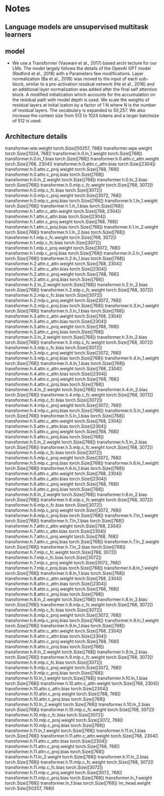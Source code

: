 # Notes

## Language models are unsupervised multitask learners


## model

-  We use a Transformer (Vaswani et al., 2017) based archi
tecture for our LMs. The model largely follows the details
 of the OpenAI GPT model (Radford et al., 2018) with a
 Parameters
 few modifications. Layer normalization (Ba et al., 2016)
 was moved to the input of each sub-block, similar to a
 pre-activation residual network (He et al., 2016) and an
 additional layer normalization was added after the final self
attention block. A modified initialization which accounts
 for the accumulation on the residual path with model depth
 is used. We scale the weights of residual layers at initial
ization by a factor of 1 N where N is the number of
 residual layers. The vocabulary is expanded to 50,257. We
 also increase the context size from 512 to 1024 tokens and
 a larger batchsize of 512 is used.

## Architecture details

transformer.wte.weight torch.Size([50257, 768])
transformer.wpe.weight torch.Size([1024, 768])
transformer.h.0.ln_1.weight torch.Size([768])
transformer.h.0.ln_1.bias torch.Size([768])
transformer.h.0.attn.c_attn.weight torch.Size([768, 2304])
transformer.h.0.attn.c_attn.bias torch.Size([2304])
transformer.h.0.attn.c_proj.weight torch.Size([768, 768])
transformer.h.0.attn.c_proj.bias torch.Size([768])
transformer.h.0.ln_2.weight torch.Size([768])
transformer.h.0.ln_2.bias torch.Size([768])
transformer.h.0.mlp.c_fc.weight torch.Size([768, 3072])
transformer.h.0.mlp.c_fc.bias torch.Size([3072])
transformer.h.0.mlp.c_proj.weight torch.Size([3072, 768])
transformer.h.0.mlp.c_proj.bias torch.Size([768])
transformer.h.1.ln_1.weight torch.Size([768])
transformer.h.1.ln_1.bias torch.Size([768])
transformer.h.1.attn.c_attn.weight torch.Size([768, 2304])
transformer.h.1.attn.c_attn.bias torch.Size([2304])
transformer.h.1.attn.c_proj.weight torch.Size([768, 768])
transformer.h.1.attn.c_proj.bias torch.Size([768])
transformer.h.1.ln_2.weight torch.Size([768])
transformer.h.1.ln_2.bias torch.Size([768])
transformer.h.1.mlp.c_fc.weight torch.Size([768, 3072])
transformer.h.1.mlp.c_fc.bias torch.Size([3072])
transformer.h.1.mlp.c_proj.weight torch.Size([3072, 768])
transformer.h.1.mlp.c_proj.bias torch.Size([768])
transformer.h.2.ln_1.weight torch.Size([768])
transformer.h.2.ln_1.bias torch.Size([768])
transformer.h.2.attn.c_attn.weight torch.Size([768, 2304])
transformer.h.2.attn.c_attn.bias torch.Size([2304])
transformer.h.2.attn.c_proj.weight torch.Size([768, 768])
transformer.h.2.attn.c_proj.bias torch.Size([768])
transformer.h.2.ln_2.weight torch.Size([768])
transformer.h.2.ln_2.bias torch.Size([768])
transformer.h.2.mlp.c_fc.weight torch.Size([768, 3072])
transformer.h.2.mlp.c_fc.bias torch.Size([3072])
transformer.h.2.mlp.c_proj.weight torch.Size([3072, 768])
transformer.h.2.mlp.c_proj.bias torch.Size([768])
transformer.h.3.ln_1.weight torch.Size([768])
transformer.h.3.ln_1.bias torch.Size([768])
transformer.h.3.attn.c_attn.weight torch.Size([768, 2304])
transformer.h.3.attn.c_attn.bias torch.Size([2304])
transformer.h.3.attn.c_proj.weight torch.Size([768, 768])
transformer.h.3.attn.c_proj.bias torch.Size([768])
transformer.h.3.ln_2.weight torch.Size([768])
transformer.h.3.ln_2.bias torch.Size([768])
transformer.h.3.mlp.c_fc.weight torch.Size([768, 3072])
transformer.h.3.mlp.c_fc.bias torch.Size([3072])
transformer.h.3.mlp.c_proj.weight torch.Size([3072, 768])
transformer.h.3.mlp.c_proj.bias torch.Size([768])
transformer.h.4.ln_1.weight torch.Size([768])
transformer.h.4.ln_1.bias torch.Size([768])
transformer.h.4.attn.c_attn.weight torch.Size([768, 2304])
transformer.h.4.attn.c_attn.bias torch.Size([2304])
transformer.h.4.attn.c_proj.weight torch.Size([768, 768])
transformer.h.4.attn.c_proj.bias torch.Size([768])
transformer.h.4.ln_2.weight torch.Size([768])
transformer.h.4.ln_2.bias torch.Size([768])
transformer.h.4.mlp.c_fc.weight torch.Size([768, 3072])
transformer.h.4.mlp.c_fc.bias torch.Size([3072])
transformer.h.4.mlp.c_proj.weight torch.Size([3072, 768])
transformer.h.4.mlp.c_proj.bias torch.Size([768])
transformer.h.5.ln_1.weight torch.Size([768])
transformer.h.5.ln_1.bias torch.Size([768])
transformer.h.5.attn.c_attn.weight torch.Size([768, 2304])
transformer.h.5.attn.c_attn.bias torch.Size([2304])
transformer.h.5.attn.c_proj.weight torch.Size([768, 768])
transformer.h.5.attn.c_proj.bias torch.Size([768])
transformer.h.5.ln_2.weight torch.Size([768])
transformer.h.5.ln_2.bias torch.Size([768])
transformer.h.5.mlp.c_fc.weight torch.Size([768, 3072])
transformer.h.5.mlp.c_fc.bias torch.Size([3072])
transformer.h.5.mlp.c_proj.weight torch.Size([3072, 768])
transformer.h.5.mlp.c_proj.bias torch.Size([768])
transformer.h.6.ln_1.weight torch.Size([768])
transformer.h.6.ln_1.bias torch.Size([768])
transformer.h.6.attn.c_attn.weight torch.Size([768, 2304])
transformer.h.6.attn.c_attn.bias torch.Size([2304])
transformer.h.6.attn.c_proj.weight torch.Size([768, 768])
transformer.h.6.attn.c_proj.bias torch.Size([768])
transformer.h.6.ln_2.weight torch.Size([768])
transformer.h.6.ln_2.bias torch.Size([768])
transformer.h.6.mlp.c_fc.weight torch.Size([768, 3072])
transformer.h.6.mlp.c_fc.bias torch.Size([3072])
transformer.h.6.mlp.c_proj.weight torch.Size([3072, 768])
transformer.h.6.mlp.c_proj.bias torch.Size([768])
transformer.h.7.ln_1.weight torch.Size([768])
transformer.h.7.ln_1.bias torch.Size([768])
transformer.h.7.attn.c_attn.weight torch.Size([768, 2304])
transformer.h.7.attn.c_attn.bias torch.Size([2304])
transformer.h.7.attn.c_proj.weight torch.Size([768, 768])
transformer.h.7.attn.c_proj.bias torch.Size([768])
transformer.h.7.ln_2.weight torch.Size([768])
transformer.h.7.ln_2.bias torch.Size([768])
transformer.h.7.mlp.c_fc.weight torch.Size([768, 3072])
transformer.h.7.mlp.c_fc.bias torch.Size([3072])
transformer.h.7.mlp.c_proj.weight torch.Size([3072, 768])
transformer.h.7.mlp.c_proj.bias torch.Size([768])
transformer.h.8.ln_1.weight torch.Size([768])
transformer.h.8.ln_1.bias torch.Size([768])
transformer.h.8.attn.c_attn.weight torch.Size([768, 2304])
transformer.h.8.attn.c_attn.bias torch.Size([2304])
transformer.h.8.attn.c_proj.weight torch.Size([768, 768])
transformer.h.8.attn.c_proj.bias torch.Size([768])
transformer.h.8.ln_2.weight torch.Size([768])
transformer.h.8.ln_2.bias torch.Size([768])
transformer.h.8.mlp.c_fc.weight torch.Size([768, 3072])
transformer.h.8.mlp.c_fc.bias torch.Size([3072])
transformer.h.8.mlp.c_proj.weight torch.Size([3072, 768])
transformer.h.8.mlp.c_proj.bias torch.Size([768])
transformer.h.9.ln_1.weight torch.Size([768])
transformer.h.9.ln_1.bias torch.Size([768])
transformer.h.9.attn.c_attn.weight torch.Size([768, 2304])
transformer.h.9.attn.c_attn.bias torch.Size([2304])
transformer.h.9.attn.c_proj.weight torch.Size([768, 768])
transformer.h.9.attn.c_proj.bias torch.Size([768])
transformer.h.9.ln_2.weight torch.Size([768])
transformer.h.9.ln_2.bias torch.Size([768])
transformer.h.9.mlp.c_fc.weight torch.Size([768, 3072])
transformer.h.9.mlp.c_fc.bias torch.Size([3072])
transformer.h.9.mlp.c_proj.weight torch.Size([3072, 768])
transformer.h.9.mlp.c_proj.bias torch.Size([768])
transformer.h.10.ln_1.weight torch.Size([768])
transformer.h.10.ln_1.bias torch.Size([768])
transformer.h.10.attn.c_attn.weight torch.Size([768, 2304])
transformer.h.10.attn.c_attn.bias torch.Size([2304])
transformer.h.10.attn.c_proj.weight torch.Size([768, 768])
transformer.h.10.attn.c_proj.bias torch.Size([768])
transformer.h.10.ln_2.weight torch.Size([768])
transformer.h.10.ln_2.bias torch.Size([768])
transformer.h.10.mlp.c_fc.weight torch.Size([768, 3072])
transformer.h.10.mlp.c_fc.bias torch.Size([3072])
transformer.h.10.mlp.c_proj.weight torch.Size([3072, 768])
transformer.h.10.mlp.c_proj.bias torch.Size([768])
transformer.h.11.ln_1.weight torch.Size([768])
transformer.h.11.ln_1.bias torch.Size([768])
transformer.h.11.attn.c_attn.weight torch.Size([768, 2304])
transformer.h.11.attn.c_attn.bias torch.Size([2304])
transformer.h.11.attn.c_proj.weight torch.Size([768, 768])
transformer.h.11.attn.c_proj.bias torch.Size([768])
transformer.h.11.ln_2.weight torch.Size([768])
transformer.h.11.ln_2.bias torch.Size([768])
transformer.h.11.mlp.c_fc.weight torch.Size([768, 3072])
transformer.h.11.mlp.c_fc.bias torch.Size([3072])
transformer.h.11.mlp.c_proj.weight torch.Size([3072, 768])
transformer.h.11.mlp.c_proj.bias torch.Size([768])
transformer.ln_f.weight torch.Size([768])
transformer.ln_f.bias torch.Size([768])
lm_head.weight torch.Size([50257, 768])
